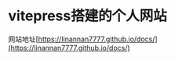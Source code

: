 # vitepress搭建的个人网站

网站地址[https://linannan7777.github.io/docs/](https://linannan7777.github.io/docs/)